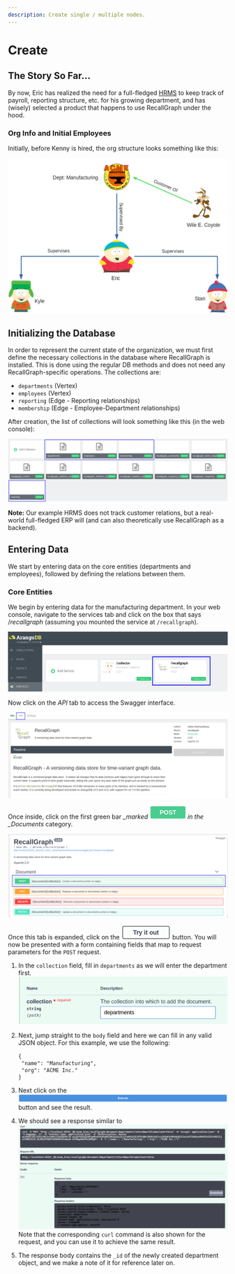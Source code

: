 ```yaml
---
description: Create single / multiple nodes.
---
```


# Create

## The Story So Far...

By now, Eric has realized the need for a full-fledged [HRMS](https://en.wikipedia.org/wiki/Human_resource_management_system) to keep track of payroll, reporting structure, etc. for his growing department, and has \(wisely\) selected a product that happens to use RecallGraph under the hood.

### Org Info and Initial Employees

Initially, before Kenny is hired, the org structure looks something like this:

![Eric heads the manufacturing unit. Kyle and Stan report to Eric.](../../../.gitbook/assets/examples-1.png)

## Initializing the Database

In order to represent the current state of the organization, we must first define the necessary collections in the database where RecallGraph is installed. This is done using the regular DB methods and does not need any RecallGraph-specific operations. The collections are:

* `departments` \(Vertex\)
* `employees` \(Vertex\)
* `reporting` \(Edge - Reporting relationships\)
* `membership` \(Edge - Employee-Department relationships\)

After creation, the list of collections will look something like this \(in the web console\):

![User-defined collections highlighted in blue.](../../../.gitbook/assets/examples-create.png)

**Note:** Our example HRMS does not track customer relations, but a real-world full-fledged ERP will \(and can also theoretically use RecallGraph as a backend\).

## Entering Data

We start by entering data on the core entities \(departments and employees\), followed by defining the relations between them.

### Core Entities

We begin by entering data for the manufacturing department. In your web console, navigate to the services tab and click on the box that says /_recallgraph_ \(assuming you mounted the service at `/recallgraph`\).

![](../../../.gitbook/assets/screenshot_2020-05-05_19-10-37.png)

Now click on the _API_ tab to access the Swagger interface.

![](../../../.gitbook/assets/examples-create-2.png)

Once inside, click on the first green bar _\_marked_ ![](../../../.gitbook/assets/image.png) _in the \_Documents_ category.

![](../../../.gitbook/assets/examples-create-3.png)

Once this tab is expanded, click on the ![](../../../.gitbook/assets/image%20%282%29.png) button. You will now be presented with a form containing fields that map to request parameters for the `POST` request.

1. In the `collection` field, fill in `departments` as we will enter the department first.   ![](../../../.gitbook/assets/image%20%284%29.png) 
2. Next, jump straight to the `body` field and here we can fill in any valid JSON object. For this example, we use the following:

   ```text
   {
    "name": "Manufacturing",
    "org": "ACME Inc."
   }
   ```

3. Next click on the ![](../../../.gitbook/assets/image%20%283%29.png) button and see the result.
4. We should see a response similar to  ![](../../../.gitbook/assets/image%20%281%29.png)  Note that the corresponding `curl` command is also shown for the request, and you can use it to achieve the same result.
5. The response body contains the `_id` of the newly created department object, and we make a note of it for reference later on.



